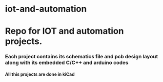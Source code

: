 # iot-and-automation
<h1>Repo for IOT and automation projects.</h1>
<h3>Each project contains its schematics file and pcb design layout along with its embedded C/C++ and arduino codes</h3>
<h4>All this projects are done in kiCad</h4>

